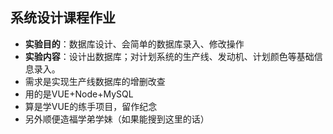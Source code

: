 ## 系统设计课程作业
- **实验目的**：数据库设计、会简单的数据库录入、修改操作
- **实验内容**：设计出数据库；对计划系统的生产线、发动机、计划颜色等基础信息录入。
- 需求是实现生产线数据库的增删改查
- 用的是VUE+Node+MySQL
- 算是学VUE的练手项目，留作纪念
- 另外顺便造福学弟学妹（如果能搜到这里的话）
